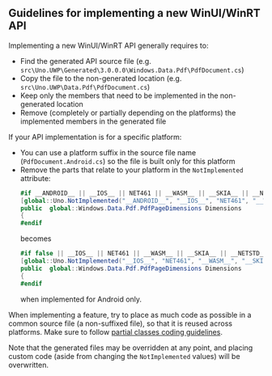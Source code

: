 ## Guidelines for implementing a new WinUI/WinRT API

Implementing a new WinUI/WinRT API generally requires to:
- Find the generated API source file (e.g. `src\Uno.UWP\Generated\3.0.0.0\Windows.Data.Pdf\PdfDocument.cs`)
- Copy the file to the non-generated location (e.g. `src\Uno.UWP\Data.Pdf\PdfDocument.cs`)
- Keep only the members that need to be implemented in the non-generated location
- Remove (completely or partially depending on the platforms) the implemented members in the generated file

If your API implementation is for a specific platform:
- You can use a platform suffix in the source file name (`PdfDocument.Android.cs`) so the file is built only for this platform
- Remove the parts that relate to your platform in the `NotImplemented` attribute:
    ```csharp
    #if __ANDROID__ || __IOS__ || NET461 || __WASM__ || __SKIA__ || __NETSTD_REFERENCE__ || __MACOS__
	[global::Uno.NotImplemented("__ANDROID__", "__IOS__", "NET461", "__WASM__", "__SKIA__", "__NETSTD_REFERENCE__", "__MACOS__")]
	public  global::Windows.Data.Pdf.PdfPageDimensions Dimensions
	{
	#endif
    ```
    becomes
    ```csharp
    #if false || __IOS__ || NET461 || __WASM__ || __SKIA__ || __NETSTD_REFERENCE__ || __MACOS__
	[global::Uno.NotImplemented("__IOS__", "NET461", "__WASM__", "__SKIA__", "__NETSTD_REFERENCE__", "__MACOS__")]
	public  global::Windows.Data.Pdf.PdfPageDimensions Dimensions
	{
	#endif
    ```
    when implemented for Android only.

When implementing a feature, try to place as much code as possible in a common source file (a non-suffixed file), so that it is reused across platforms. Make sure to follow [partial classes coding guidelines](code-style.md).

Note that the generated files may be overridden at any point, and placing custom code (aside from changing the `NotImplemented` values) will be overwritten.

